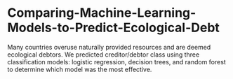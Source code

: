 # Comparing-Machine-Learning-Models-to-Predict-Ecological-Debt
Many countries overuse naturally provided resources and are deemed ecological debtors.  We predicted creditor/debtor class using three classification models: logistic regression, decision trees, and random forest to determine which model was the most effective.
